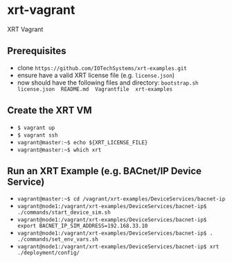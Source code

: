 # xrt-vagrant
XRT Vagrant

## Prerequisites
- clone `https://github.com/IOTechSystems/xrt-examples.git`
- ensure have a valid XRT license file (e.g. `license.json`)
- now should have the following files and directory: `bootstrap.sh  license.json  README.md  Vagrantfile  xrt-examples`

## Create the XRT VM
- `$ vagrant up`
- `$ vagrant ssh`
- `vagrant@master:~$ echo ${XRT_LICENSE_FILE}`
- `vagrant@master:~$ which xrt`

## Run an XRT Example (e.g. BACnet/IP Device Service)
- `vagrant@master:~$ cd /vagrant/xrt-examples/DeviceServices/bacnet-ip`
- `vagrant@node1:/vagrant/xrt-examples/DeviceServices/bacnet-ip$ ./commands/start_device_sim.sh`
- `vagrant@node1:/vagrant/xrt-examples/DeviceServices/bacnet-ip$ export BACNET_IP_SIM_ADDRESS=192.168.33.10`
- `vagrant@node1:/vagrant/xrt-examples/DeviceServices/bacnet-ip$ . ./commands/set_env_vars.sh`
- `vagrant@node1:/vagrant/xrt-examples/DeviceServices/bacnet-ip$ xrt ./deployment/config/`
